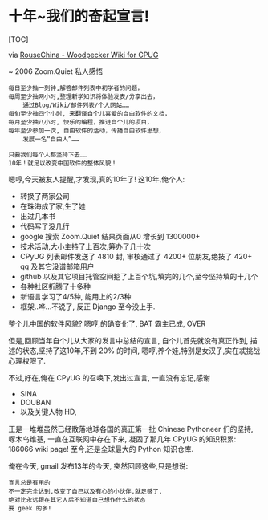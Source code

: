 # 十年~我们的奋起宣言!
[TOC]

via [RouseChina - Woodpecker Wiki for CPUG](http://wiki.woodpecker.org.cn/moin/RouseChina)
    
~ 2006 Zoom.Quiet 私人感悟

    每日至少抽一刻钟,解答邮件列表中初学者的问题，
    每周至少抽两小时,整理新学知识将体验发表/分享出去，
        通过Blog/Wiki/邮件列表/个人网站……
    每旬至少抽四个小时, 来翻译自个儿喜爱的自由软件的文档，
    每月至少抽八小时, 快乐的编程，推进自个儿的项目，
    每年至少参加一次, 自由软件的活动，传播自由软件思想，
        发展一名“自由人”……

    只要我们每个人都坚持下去……
    10年！就足以改变中国软件的整体风貌！

嗯哼,今天被友人提醒,才发现,真的10年了!
这10年,俺个人:

- 转换了两家公司
- 在珠海成了家,生了娃
- 出过几本书
- 代码写了没几行
- google 搜索 Zoom.Quiet 结果页面从0 增长到 1300000+
- 技术活动,大小主持了上百次,筹办了几十次
- CPyUG 列表邮件发送了 4810 封, 审核通过了 4200+ 位朋友,绝技了 420+ qq 及其它没谱邮箱用户
- github 以及其它项目托管空间挖了上百个坑,填完的几个,至今坚持填的十几个
- 各种社区折腾了十多种
- 新语言学习了4/5种, 能用上的2/3种
- 框架..哗...不说了, 反正 Django 至今没上手.

整个儿中国的软件风貌? 嗯哼,的确变化了, BAT 霸主已成, OVER

但是,回顾当年自个儿从大家的发言中总结的宣言,
自个儿首先就没有真正作到,
描述的状态,坚持了这10年,不到 20% 的时间,
嗯哼,养个娃,特别是女汉子,实在忒挑战心理权限了.

不过,好在,俺在 CPyUG 的召唤下,发出过宣言,
一直没有忘记,感谢

- SINA
- DOUBAN
- 以及关键人物 HD,

正是一堆堆虽然已经散落地球各国的真正第一批 Chinese Pythoneer 们的坚持,
啄木鸟维基, 一直在互联网中存在下来,
凝固了那几年 CPyUG 的知识积累: 186066 wiki page!
至今,还是全球最大的 Python 知识仓库.

俺在今天, gmail 发布13年的今天, 突然回顾这些,只是想说:

    宣言总是有用的
    不一定完全达到,改变了自己以及有心的小伙伴,就足够了,
    绝对比永远跟在其它人后不知道自己想作什么的状态
    要 geek 的多!




